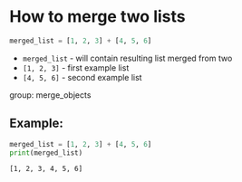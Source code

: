 # How to merge two lists

```python
merged_list = [1, 2, 3] + [4, 5, 6]
```

- `merged_list` - will contain resulting list merged from two
- `[1, 2, 3]` - first example list
- `[4, 5, 6]` - second example list

group: merge_objects

## Example: 
```python
merged_list = [1, 2, 3] + [4, 5, 6]
print(merged_list)
```
```
[1, 2, 3, 4, 5, 6]

```
